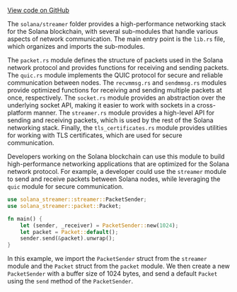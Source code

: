 
[View code on GitHub](https://github.com/solana-labs/solana/tree/master/na/streamer)

The `solana/streamer` folder provides a high-performance networking stack for the Solana blockchain, with several sub-modules that handle various aspects of network communication. The main entry point is the `lib.rs` file, which organizes and imports the sub-modules.

The `packet.rs` module defines the structure of packets used in the Solana network protocol and provides functions for receiving and sending packets. The `quic.rs` module implements the QUIC protocol for secure and reliable communication between nodes. The `recvmmsg.rs` and `sendmmsg.rs` modules provide optimized functions for receiving and sending multiple packets at once, respectively. The `socket.rs` module provides an abstraction over the underlying socket API, making it easier to work with sockets in a cross-platform manner. The `streamer.rs` module provides a high-level API for sending and receiving packets, which is used by the rest of the Solana networking stack. Finally, the `tls_certificates.rs` module provides utilities for working with TLS certificates, which are used for secure communication.

Developers working on the Solana blockchain can use this module to build high-performance networking applications that are optimized for the Solana network protocol. For example, a developer could use the `streamer` module to send and receive packets between Solana nodes, while leveraging the `quic` module for secure communication.

```rust
use solana_streamer::streamer::PacketSender;
use solana_streamer::packet::Packet;

fn main() {
    let (sender, _receiver) = PacketSender::new(1024);
    let packet = Packet::default();
    sender.send(&packet).unwrap();
}
```

In this example, we import the `PacketSender` struct from the `streamer` module and the `Packet` struct from the `packet` module. We then create a new `PacketSender` with a buffer size of 1024 bytes, and send a default `Packet` using the `send` method of the `PacketSender`.